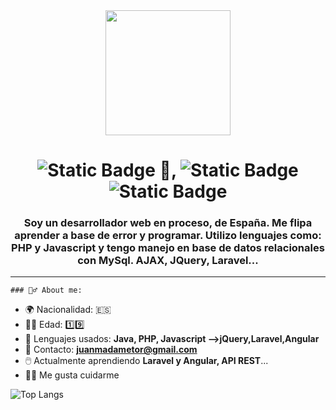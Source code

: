 <!DOCTYPE html>
<html lang="en">
<head>
    <meta charset="UTF-8">
    <meta name="viewport" content="width=device-width, initial-scale=1.0">
    
</head>
<body>
    <div id="header" align="center">
       <img src="https://media.giphy.com/media/CGHy1hQ1WPKDCz5Xk6/giphy.gif" width="200" alt="">
    </div>
    <h1 align="center"><img alt="Static Badge" src="https://img.shields.io/badge/Hola-8A2BE2">
 👋, <img alt="Static Badge" src="https://img.shields.io/badge/soy-5b2BE3">
 <img alt="Static Badge" src="https://img.shields.io/badge/Juanma-Adame-blue"></h1>
    <h3 align="center" >Soy un desarrollador web en proceso, de España. Me flipa aprender a base de error y programar. Utilizo lenguajes como: PHP y Javascript
    y tengo manejo en base de datos relacionales con MySql. AJAX, JQuery, Laravel...</h3>

---
    ### 🙆‍♂️ About me:

- 🌍 Nacionalidad: 🇪🇸
- 👨‍💻 Edad: 1️⃣9️⃣
- 💯 Lenguajes usados: **Java, PHP, Javascript -->jQuery,Laravel,Angular**
- 📧 Contacto: **juanmadametor@gmail.com**
- 🖱️  Actualmente aprendiendo **Laravel y Angular, API REST**...
- 🏋️‍♀️ Me gusta cuidarme 

![Top Langs](https://github-readme-stats.vercel.app/api/top-langs/?username=Juanmadator&hide_progress=true)

<!--<a href="https://git.io/streak-stats" ><img  src="https://streak-stats.demolab.com?user=Juanmadator&theme=monokai&hide_border=true&border_radius=5&locale=es" alt="GitHub Streak" /></a>-->
</body>
</html>
